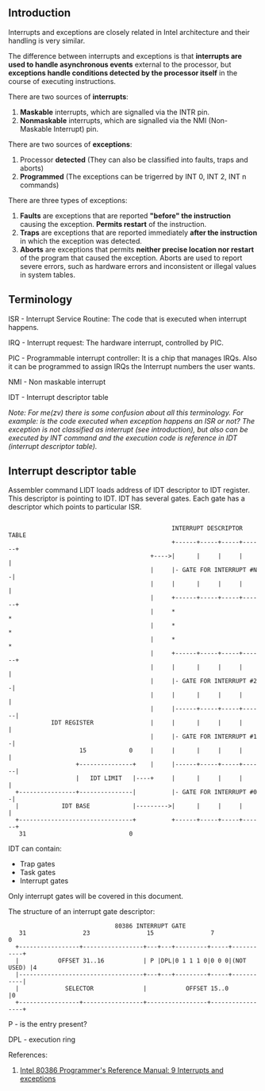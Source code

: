 ## Introduction ##

Interrupts and exceptions are closely related in Intel architecture and their handling is very similar.

The difference between interrupts and exceptions is that **interrupts are used to handle asynchronous events** external to the processor, but **exceptions handle conditions detected by the processor itself** in the course of executing instructions.

There are two sources of **interrupts**:
  1. **Maskable** interrupts, which are signalled via the INTR pin.
  1. **Nonmaskable** interrupts, which are signalled via the NMI (Non-Maskable Interrupt) pin.

There are two sources of **exceptions**:
  1. Processor **detected** (They can also be classified into faults, traps and aborts)
  1. **Programmed** (The exceptions can be trigerred by INT 0, INT 2, INT n commands)

There are three types of exceptions:
  1. **Faults** are exceptions that are reported **"before" the instruction** causing the exception. **Permits restart** of the instruction.
  1. **Traps** are exceptions that are reported immediately **after the instruction** in which the exception was detected.
  1. **Aborts** are exceptions that permits **neither precise location nor restart** of the program that caused the exception. Aborts are used to report severe errors, such as hardware errors and inconsistent or illegal values in system tables.


## Terminology ##

ISR - Interrupt Service Routine: The code that is executed when interrupt happens.

IRQ - Interrupt request: The hardware interrupt, controlled by PIC.

PIC - Programmable interrupt controller: It is a chip that manages IRQs. Also it can be programmed to assign IRQs the Interrupt numbers the user wants.

NMI - Non maskable interrupt

IDT - Interrupt descriptor table

_Note: For me(zv) there is some confusion about all this terminology. For example: is the code executed when exception happens an ISR or not? The exception is not classified as interrupt (see introduction), but also can be executed by INT command and the execution code is reference in IDT (interrupt descriptor table)._

## Interrupt descriptor table ##

Assembler command LIDT loads address of IDT descriptor to IDT register. This descriptor is pointing to IDT. IDT has several gates. Each gate has a descriptor which points to particular ISR.

```

                                              INTERRUPT DESCRIPTOR TABLE
                                              +------+-----+-----+------+
                                        +---->|      |     |     |      |
                                        |     |- GATE FOR INTERRUPT #N -|
                                        |     |      |     |     |      |
                                        |     +------+-----+-----+------+
                                        |     *                         *
                                        |     *                         *
                                        |     *                         *
                                        |     +------+-----+-----+------+
                                        |     |      |     |     |      |
                                        |     |- GATE FOR INTERRUPT #2 -|
                                        |     |      |     |     |      |
                                        |     |------+-----+-----+------|
            IDT REGISTER                |     |      |     |     |      |
                                        |     |- GATE FOR INTERRUPT #1 -|
                    15            0     |     |      |     |     |      |
                   +---------------+    |     |------+-----+-----+------|
                   |   IDT LIMIT   |----+     |      |     |     |      |
  +----------------+---------------|          |- GATE FOR INTERRUPT #0 -|
  |            IDT BASE            |--------->|      |     |     |      |
  +--------------------------------+          +------+-----+-----+------+
   31                             0
```

IDT can contain:

  * Trap gates
  * Task gates
  * Interrupt gates

Only interrupt gates will be covered in this document.

The structure of an interrupt gate descriptor:
```
                              80386 INTERRUPT GATE
   31                23                15                7                0
  +-----------------+-----------------+---+---+---------+-----+-----------+
  |           OFFSET 31..16           | P |DPL|0 1 1 1 0|0 0 0|(NOT USED) |4
  |-----------------------------------+---+---+---------+-----+-----------|
  |             SELECTOR              |           OFFSET 15..0            |0
  +-----------------+-----------------+-----------------+-----------------+
```

P - is the entry present?

DPL - execution ring

References:
  1. [Intel 80386 Programmer's Reference Manual: 9 Interrupts and exceptions](http://www.logix.cz/michal/doc/i386/chp09-00.htm)